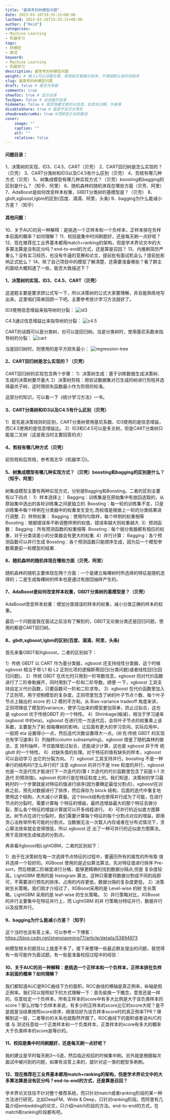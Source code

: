 ```yaml
---
title: "最常考的树模型问题"
date: 2023-03-16T19:35:21+08:00
lastmod: 2023-03-16T19:35:21+08:00
author: ["Reid"]
categories: 
- Machine Learning
- 机器学习
tags: 
- 树模型
- 面试
keyword:
- Machine Learning
- 机器学习
description: 最常考的树模型问题
weight: # 输入1可以顶置文章，用来给文章展示排序，不填就默认按时间排序
slug: 最常考的树模型问题
draft: false # 是否为草稿
comments: true
showToc: true # 显示目录
TocOpen: false # 自动展开目录
hidemeta: false # 是否隐藏文章的元信息，如发布日期、作者等
disableShare: true # 底部不显示分享栏
showbreadcrumbs: true #顶部显示当前路径
cover:
    image: ""
    caption: ""
    alt: ""
    relative: false
---
```


#### **问题目录：**

1、决策树的实现、ID3、C4.5、CART（贝壳）
2、CART回归树是怎么实现的？（贝壳）
3、CART分类树和ID3以及C4.5有什么区别（贝壳）
4、剪枝有哪几种方式（贝壳）
5、树集成模型有哪几种实现方式？（贝壳）boosting和bagging的区别是什么？（知乎、阿里）
6、随机森林的随机体现在哪些方面（贝壳、阿里）
7、AdaBoost是如何改变样本权重，GBDT分类树的基模型是？（贝壳）
8、gbdt,xgboost,lgbm的区别(百度、滴滴、阿里，头条)
9、bagging为什么能减小方差？（知乎）

#### **其他问题：**

10、关于AUC的另一种解释：是挑选一个正样本和一个负样本，正样本排在负样本前面的概率？如何理解？
11、校招是集中时间刷题好，还是每天刷一点好呢？
12、现在推荐在工业界基本都用match+ranking的架构，但是学术界论文中的大多算法算是没有区分吗？end-to-end的方式，还是算是召回？
13、内推刷简历严重么？没有实习经历，也没有牛逼的竞赛和论文，提前批有面试机会么？提前批影响正式批么？
14、除了自己项目中的模型了解清楚，还需要准备哪些？看了群主的面经大概知道了一些，能否大致描述下？

#### 1、决策树的实现、ID3、C4.5、CART（贝壳）

 这道题主要是要求把公式写一下，所以决策树的公式大家要理解，并且能熟练地写出来。这里咱们简单回顾一下吧。主要参考统计学习方法就好了。

ID3使用信息增益来指导树的分裂：
![id3](https://raw.githubusercontent.com/Reid00/image-host/main/20220608/image.52hmsiov6sc0.webp)

C4.5通过信息增益比来指导树的分裂：
![c4.5](https://raw.githubusercontent.com/Reid00/image-host/main/20220608/image.3o3xcavy9si0.webp)

CART的话既可以是分类树，也可以是回归树。当是分类树时，使用基尼系数来指导树的分裂：
![cart](https://raw.githubusercontent.com/Reid00/image-host/main/20220608/image.2mb92paed020.webp)

当是回归树时，则使用的是平方损失最小：
![regression-tree](https://raw.githubusercontent.com/Reid00/image-host/main/20220608/image.3kv8v81g8vo0.webp)

#### 2、CART回归树是怎么实现的？（贝壳）

CART回归树的实现包含两个步骤：
1）决策树生成：基于训练数据生成决策树、生成的决策树要尽量大
2）决策树剪枝：用验证数据集对已生成的树进行剪枝并选择最优子树，这时用损失函数最小作为剪枝的标准。

这部分的知识，可以看一下《统计学习方法》一书。

#### 3、CART分类树和ID3以及C4.5有什么区别（贝壳）

1）首先是决策规则的区别，CART分类树使用基尼系数、ID3使用的是信息增益，而C4.5使用的是信息增益比。
2）ID3和C4.5可以是多叉树，但是CART分类树只能是二叉树（这是我当时主要回答的点）

#### 4、剪枝有哪几种方式（贝壳）

前剪枝和后剪枝，参考周志华《机器学习》。

#### 5、树集成模型有哪几种实现方式？（贝壳）boosting和bagging的区别是什么？（知乎、阿里）

树集成模型主要有两种实现方式，分别是Bagging和Boosting。二者的区别主要有以下四点：
1）样本选择上：
Bagging：训练集是在原始集中有放回选取的，从原始集中选出的各轮训练集之间是独立的.
Boosting：每一轮的训练集不变，只是训练集中每个样例在分类器中的权重发生变化.而权值是根据上一轮的分类结果进行调整.
2）样例权重：
Bagging：使用均匀取样，每个样例的权重相等
Boosting：根据错误率不断调整样例的权值，错误率越大则权重越大.
3）预测函数：
Bagging：所有预测函数的权重相等.
Boosting：每个弱分类器都有相应的权重，对于分类误差小的分类器会有更大的权重.
4）并行计算：
Bagging：各个预测函数可以并行生成
Boosting：各个预测函数只能顺序生成，因为后一个模型参数需要前一轮模型的结果.

#### 6、随机森林的随机体现在哪些方面（贝壳、阿里）

随机森林的随机主要体现在两个方面：一个是建立每棵树时所选择的特征是随机选择的；二是生成每棵树的样本也是通过有放回抽样产生的。

#### 7、AdaBoost是如何改变样本权重，GBDT分类树的基模型是？（贝壳）

AdaBoost改变样本权重：增加分类错误的样本的权重，减小分类正确的样本的权重。

最后一个问题是我在面试之前没有了解到的，GBDT无论做分类还是回归问题，使用的都是CART回归树。

#### 8、gbdt,xgboost,lgbm的区别(百度、滴滴、阿里，头条)

首先来看GBDT和Xgboost，二者的区别如下：

1）传统 GBDT 以 CART 作为基分类器，xgboost 还支持线性分类器，这个时候 xgboost 相当于带 L1 和 L2 正则化项的逻辑斯蒂回归(分类问题)或者线性回归(回归问题)。
2）传统 GBDT 在优化时只用到一阶导数信息，xgboost 则对代价函数进行了二阶泰勒展开，同时用到了一阶和二阶导数。顺便 一下，xgboost 工具支持自定义代价函数，只要函数可一阶和二阶求导。
3）xgboost 在代价函数里加入了正则项，用于控制模型的复杂度。正则项里包含了树的叶子节点个数、每个叶子节点上输出的 score 的 L2 模的平方和。从 Bias-variance tradeoff 角度来讲，正则项降低了模型的variance，使学习出来的模型更加简单，防止过拟合，这也是 xgboost 优于传统GBDT 的一个特性。
4）Shrinkage(缩减)，相当于学习速率(xgboost 中的eta)。xgboost 在进行完一次迭代后，会将叶子节点的权重乘上该系数，主要是为了削 弱每棵树的影响，让后面有更大的学习空间。实际应用中，一般把 eta 设置得小一点，然后迭代次数设置得大一点。(补充:传统 GBDT 的实现 也有学习速率)
5）列抽样(column subsampling)。xgboost 借鉴了随机森林的做法，支 持列抽样，不仅能降低过拟合，还能减少计算，这也是 xgboost 异于传 统 gbdt 的一个特性。
6）对缺失值的处理。对于特征的值有缺失的样本，xgboost 可以自动学习 出它的分裂方向。
7）xgboost 工具支持并行。boosting 不是一种串行的结构吗?怎么并行的? 注意 xgboost 的并行不是 tree 粒度的并行，xgboost 也是一次迭代完才能进行下一次迭代的(第 t 次迭代的代价函数里包含了前面 t-1 次迭代 的预测值)。xgboost 的并行是在特征粒度上的。我们知道，决策树的学习最耗时的一个步骤就是对特征的值进行排序(因为要确定最佳分割点)，xgboost在训练之前，预先对数据进行了排序，然后保存为 block 结构，后面的迭代中重复地使用这个结构，大大减小计算量。这个block结构也使得并行成为了可能，在进行节点的分裂时，需要计算每 个特征的增益，最终选增益最大的那个特征去做分裂，那么各个特征的增益计算就可以开多线程进行。
8）可并行的近似直方图算法。树节点在进行分裂时，我们需要计算每个特征的每个分割点对应的增益，即用贪心法枚举所有可能的分割点。当数据无法一次载入内存或者在分布式情况下，贪心算法效率就会变得很低，所以 xgboost 还 出了一种可并行的近似直方图算法，用于高效地生成候选的分割点。

再来看Xgboost和LightGBM，二者的区别如下：

1）由于在决策树在每一次选择节点特征的过程中，要遍历所有的属性的所有取 值并选择一个较好的。XGBoost 使用的是近似算法算法，先对特征值进行排序 Pre-sort，然后根据二阶梯度进行分桶，能够更精确的找到数据分隔点;但是 复杂度较高。LightGBM 使用的是 histogram 算法，这种只需要将数据分割成不同的段即可，不需要进行预先的排序。占用的内存更低，数据分隔的复杂度更低。
2）决策树生长策略，我们刚才介绍过了，XGBoost采用的是 Level-wise 的树 生长策略，LightGBM 采用的是 leaf-wise 的生长策略。
3）并行策略对比，XGBoost 的并行主要集中在特征并行上，而 LightGBM 的并 行策略分特征并行，数据并行以及投票并行。

#### 9、bagging为什么能减小方差？（知乎）

这个当时也没有答上来，可以参考一下博客：https://blog.csdn.net/shenxiaoming77/article/details/53894973

树模型相关的题目以上就差不多了。接下来整理一些最近群友提出的问题，我觉得有一些可能作为面试题，有一些是准备校招过程中的经验：

#### 10、关于AUC的另一种解释：是挑选一个正样本和一个负样本，正样本排在负样本前面的概率？如何理解？

我们都知道AUC是ROC曲线下方的面积，ROC曲线的横轴是真正例率，纵轴是假正例率。我们可以按照如下的方式理解一下：首先偷换一下概念，意思还是一样的，任意给定一个负样本，所有正样本的score中有多大比例是大于该负类样本的score？那么对每个负样本来说，有多少的正样本的score比它的score大呢？是不是就是当结果按照score排序，阈值恰好为该负样本score时的真正例率TPR？理解到这一层，二者等价的关系也就豁然开朗了。ROC曲线下的面积或者说AUC的值 与 测试任意给一个正类样本和一个负类样本，正类样本的score有多大的概率大于负类样本的score是等价的。

#### 11、校招是集中时间刷题好，还是每天刷一点好呢？

我的建议是平时每天刷3～5道，然后临近校招的时候集中刷。另外就是根据每次面试中被问到的问题，如果有没答上来的，就针对这一类的题型多刷刷。

#### 12、现在推荐在工业界基本都用match+ranking的架构，但是学术界论文中的大多算法算是没有区分吗？end-to-end的方式，还是算是召回？

学术界论文往往不针对整个推荐系统，而只针对match或者ranking阶段的某一种方法进行研究。比如DeepFM、Wide & Deep，只针对ranking阶段。而阿里有几篇介绍embedding的论文，只介绍match阶段的方法。end-to-end的方式，在match和ranking阶段都有吧。